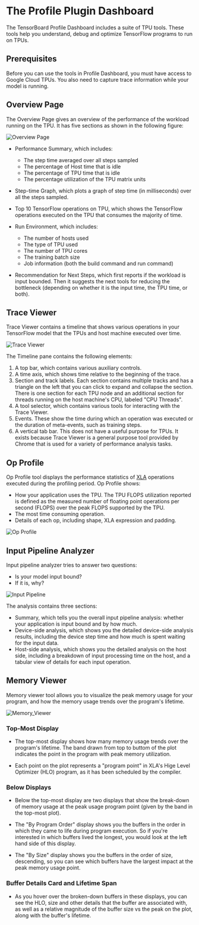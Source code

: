 # The Profile Plugin Dashboard

The TensorBoard Profile Dashboard includes a suite of TPU tools. These
tools help you understand, debug and optimize TensorFlow programs to run on
TPUs.

## Prerequisites

Before you can use the tools in Profile Dashboard, you must have access to
Google Cloud TPUs. You also need to capture trace information while your model
is running.

## Overview Page

The Overview Page gives an overview of the performance of the workload
running on the TPU. It has five sections as shown in the following figure:

![Overview Page](docs/overview-page.png)

  * Performance Summary, which includes:

    - The step time averaged over all steps sampled
    - The percentage of Host time that is idle
    - The percentage of TPU time that is idle
    - The percentage utilization of the TPU matrix units

  * Step-time Graph, which plots a graph of step time (in milliseconds) over
  all the steps sampled.

  * Top 10 TensorFlow operations on TPU, which shows the TensorFlow operations
  executed on the TPU that consumes the majority of time.

  * Run Environment, which includes:

    - The number of hosts used
    - The type of TPU used
    - The number of TPU cores
    - The training batch size
    - Job information (both the build command and run command)

  * Recommendation for Next Steps, which first reports if the workload is
    input bounded. Then it suggests the next tools for reducing the bottleneck
    (depending on whether it is the input time, the TPU time, or both).

## Trace Viewer

Trace Viewer contains a timeline that shows various operations in your
TensorFlow model that the TPUs and host machine executed over time.

![Trace Viewer](docs/trace-viewer.png)

The Timeline pane contains the following elements:

  1. A top bar, which contains various auxiliary controls.
  1. A time axis, which shows time relative to the beginning of the trace.
  1. Section and track labels. Each section contains multiple tracks and
  has a triangle on the left that you can click to expand and collapse the
  section. There is one section for each TPU node and an additional section
  for threads running on the host machine's CPU, labeled "CPU Threads".
  1. A tool selector, which contains various tools for interacting with the
  Trace Viewer.
  1. Events. These show the time during which an operation was
  executed or the duration of meta-events, such as training steps.
  1. A vertical tab bar. This does not have a useful purpose for TPUs. It exists
  because Trace Viewer is a general purpose tool provided by Chrome that is used
  for a variety of performance analysis tasks. 

## Op Profile

Op Profile tool displays the performance statistics of
[XLA](https://www.tensorflow.org/performance/xla) operations executed during
the profiling period. Op Profile shows:

  * How your application uses the TPU. The TPU FLOPS utilization reported is
    defined as the measured number of floating point operations per second
    (FLOPS) over the peak FLOPS supported by the TPU.
  * The most time consuming operation.
  * Details of each op, including shape, XLA expression and padding.

![Op Profile](docs/op-profile.png)

## Input Pipeline Analyzer

Input pipeline analyzer tries to answer two questions:

  * Is your model input bound?
  * If it is, why?

![Input Pipeline](docs/input-pipeline.png)

The analysis contains three sections:
  * Summary, which tells you the overall input pipeline analysis: whether
  your application is input bound and by how much.
  * Device-side analysis, which shows you the detailed device-side analysis
  results, including the device step time and how much is spent waiting for
  the input data.
  * Host-side analysis, which shows you the detailed analysis on the host side,
  including a breakdown of input processing time on the host, and a tabular
  view of details for each input operation.

## Memory Viewer

Memory viewer tool allows you to visualize the peak memory usage for your
program, and how the memory usage trends over the program's lifetime.

![Memory_Viewer](docs/memory-viewer.png)

### Top-Most Display
  * The top-most display shows how many memory usage trends over the program's
lifetime. The band drawn from top to buttom of the plot indicates the point
in the program with peak memory utilization.

  * Each point on the plot represents a "program point" in XLA's Hige Level
Optimizer (HLO) program, as it has been scheduled by the compiler.

### Below Displays
  * Below the top-most display are two displays that show the break-down of memory
usage at the peak usage program point (given by the band in the top-most plot).

  * The "By Program Order" display shows you the buffers in the order in which they
came to life during program execution. So if you're interested in which buffers
lived the longest, you would look at the left hand side of this display.

  * The "By Size" display shows you the buffers in the order of size, descending,
so you can see which buffers have the largest impact at the peak memory usage
point.

### Buffer Details Card and Lifetime Span
  * As you hover over the broken-down buffers in these displays, you can see the
HLO, size and other details that the buffer are associated with, as well as a
relative magnitude of the buffer size vs the peak on the plot, along with the
buffer's lifetime.
